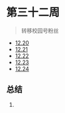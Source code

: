 # 第三十二周

>转移校园号粉丝

- [12.20](12.20.md)
- [12.21](12.21.md)
- [12.22](12.22.md)
- [12.23](12.23.md)
- [12.24](12.24.md)

## 总结

1. 

